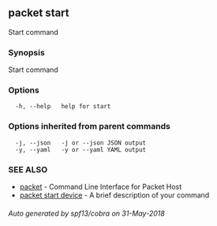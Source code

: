 ## packet start

Start command

### Synopsis

Start command

### Options

```
  -h, --help   help for start
```

### Options inherited from parent commands

```
  -j, --json   -j or --json JSON output
  -y, --yaml   -y or --yaml YAML output
```

### SEE ALSO

* [packet](packet.md)	 - Command Line Interface for Packet Host
* [packet start device](packet_start_device.md)	 - A brief description of your command

###### Auto generated by spf13/cobra on 31-May-2018
